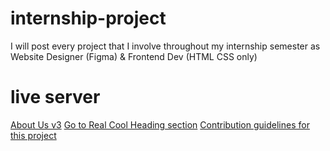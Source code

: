 # internship-project
I will post every project that I involve throughout my internship semester as Website Designer (Figma) &amp; Frontend Dev (HTML CSS only)

# live server
[About Us v3](#)
[Go to Real Cool Heading section](#real-cool-heading)
[Contribution guidelines for this project](https://aqilnuman23.github.io/internship-project/hr-updatedesign/aboutus-v3/index.html)
